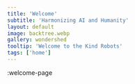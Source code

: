 ```yaml
---
title: 'Welcome'
subtitle: 'Harmonizing AI and Humanity'
layout: default
image: backtree.webp
gallery: wondershed
tooltip: 'Welcome to the Kind Robots'
tags: ['home']
---
```


:welcome-page

